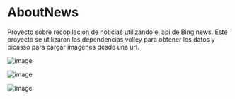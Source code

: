 # AboutNews
Proyecto sobre recopilacion de noticias utilizando el api de Bing news.
Este proyecto se utilizaron las dependencias volley para obtener los datos y picasso para cargar imagenes desde una url.



![image](https://user-images.githubusercontent.com/36775104/112012451-34a95580-8af7-11eb-9967-0832f92382e9.png)

![image](https://user-images.githubusercontent.com/36775104/112012918-98cc1980-8af7-11eb-8c52-47c45d1ae4fd.png)

![image](https://user-images.githubusercontent.com/36775104/112013173-d5981080-8af7-11eb-99a0-8e9d61eb20fa.png)
